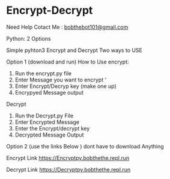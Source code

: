 # Encrypt-Decrypt
Need Help Cotact Me : bobthebot101@gmail.com

Python: 2 Options 

Simple pyhton3 Encrypt and Decrypt 
Two ways to USE

Option 1 (download and run)
How to Use 
encrypt: 
1. Run the encrypt.py file
2. Enter Message you want to encrypt '
3. Enter Encrypt/Decryp key (make one up) 
4. Encrypyed Message output 

Decrypt 
1. Run the Decrypt.py File 
2. Enter Encrypted Message
3. Enter the Encrypt/decrypt key
4. Decrypted Message Output

Option 2 (use the links Below )
dont have to download Anything 

Encrypt Link 
https://Encryptpy.bobthethe.repl.run

Decrypt Link 
https://Decryptpy.bobthethe.repl.run



